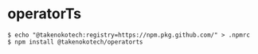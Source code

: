 # operatorTs

```
$ echo "@takenokotech:registry=https://npm.pkg.github.com/" > .npmrc
$ npm install @takenokotech/operatorts
```
